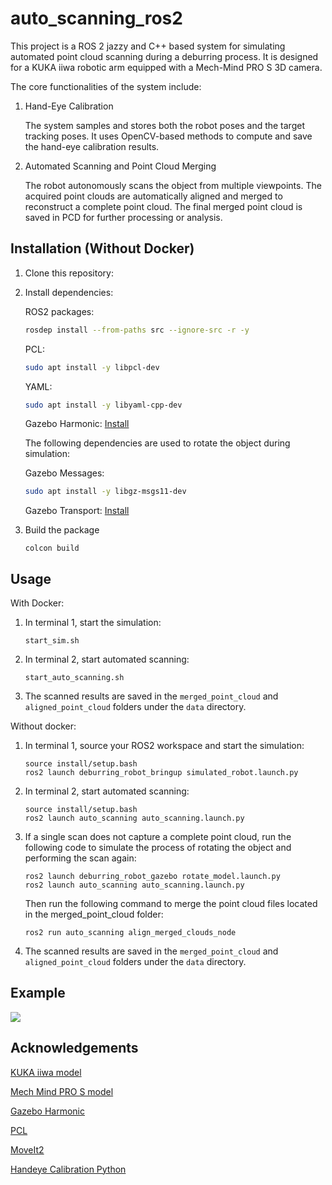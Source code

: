 # auto_scanning_ros2

This project is a ROS 2 jazzy and C++ based system for simulating automated point cloud scanning during a deburring process. It is designed for a KUKA iiwa robotic arm equipped with a Mech-Mind PRO S 3D camera.

The core functionalities of the system include:

1. Hand-Eye Calibration

    The system samples and stores both the robot poses and the target tracking poses. It uses OpenCV-based methods to compute and save the hand-eye calibration results.

2. Automated Scanning and Point Cloud Merging

    The robot autonomously scans the object from multiple viewpoints. The acquired point clouds are automatically aligned and merged to reconstruct a complete point cloud. The final merged point cloud is saved in PCD for further processing or analysis.

## Installation (Without Docker)
1. Clone this repository:
2. Install dependencies: 

    ROS2 packages:
    ```bash
    rosdep install --from-paths src --ignore-src -r -y
    ```

    PCL:
    ```bash
    sudo apt install -y libpcl-dev
    ```

    YAML:
    ```bash
    sudo apt install -y libyaml-cpp-dev
    ```

    Gazebo Harmonic:
    [Install](https://gazebosim.org/docs/harmonic/install_ubuntu/)

    The following dependencies are used to rotate the object during simulation:

    Gazebo Messages:
    ```bash
    sudo apt install -y libgz-msgs11-dev
    ```

    Gazebo Transport: [Install](https://gazebosim.org/api/transport/14/installation.html)

3. Build the package
    ```
    colcon build
    ```

## Usage
With Docker:
1. In terminal 1, start the simulation:
    ```
    start_sim.sh
    ```
2. In terminal 2, start automated scanning:
    ```
    start_auto_scanning.sh
    ```
3. The scanned results are saved in the `merged_point_cloud` and `aligned_point_cloud` folders under the `data` directory.

Without docker:
1. In terminal 1, source your ROS2 workspace and start the simulation:
    ```
    source install/setup.bash
    ros2 launch deburring_robot_bringup simulated_robot.launch.py
    ```

2. In terminal 2, start automated scanning:
    ```
    source install/setup.bash
    ros2 launch auto_scanning auto_scanning.launch.py
    ```

3. If a single scan does not capture a complete point cloud, run the following code to simulate the process of rotating the object and performing the scan again:
    ```
    ros2 launch deburring_robot_gazebo rotate_model.launch.py
    ros2 launch auto_scanning auto_scanning.launch.py
    ```

    Then run the following command to merge the point cloud files located in the merged_point_cloud folder:
    ```
    ros2 run auto_scanning align_merged_clouds_node 
    ```

4. The scanned results are saved in the `merged_point_cloud` and `aligned_point_cloud` folders under the `data` directory.

## Example

[![](https://img.youtube.com/vi/x9MbWzEmqSc/0.jpg)](https://www.youtube.com/watch?v=x9MbWzEmqSc)

## Acknowledgements
[KUKA iiwa model](https://github.com/lbr-stack/lbr_fri_ros2_stack)

[Mech Mind PRO S model](https://community.mech-mind.com/t/topic/2119)

[Gazebo Harmonic](https://gazebosim.org/docs/harmonic/getstarted/)

[PCL](https://pointclouds.org/)

[MoveIt2](https://moveit.picknik.ai/main/index.html)

[Handeye Calibration Python](https://github.com/shengyangzhuang/handeye_calibration_ros2)
